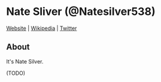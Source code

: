 # Nate Sliver (@Natesilver538)

[Website]() | [Wikipedia](https://en.wikipedia.org/wiki/Nate_Silver) |  [Twitter]()

## About

It's Nate Silver.

(TODO)